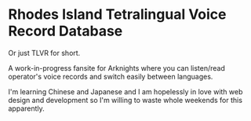 # Rhodes Island Tetralingual Voice Record Database
Or just TLVR for short.

A work-in-progress fansite for Arknights where you can listen/read operator's voice records and switch easily between languages.

I'm learning Chinese and Japanese and I am hopelessly in love with web design and development so I'm willing to waste whole weekends for this apparently.